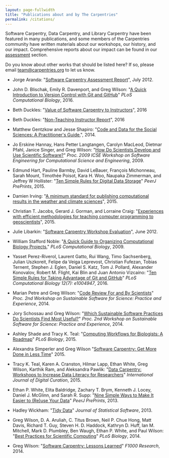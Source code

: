 ```yaml
---
layout: page-fullwidth
title: "Publications about and by The Carpentries"
permalink: /citations/
---
```


Software Carpentry, Data Carpentry, and Library Carpentry have been featured in many publications, and some members of the Carpentries community have written materials about our workshops, our history, and our impact. Comprehensive reports about our impact can be found in our <a href="{{site.url}}/assessment/">assessment</a> section. 

Do you know about other works that should be listed here? If so, please email <a href="mailto:team@carpentries.org">team@carpentries.org</a> to let us know.

<ul>

  <li>
    <p>
      Jorge Aranda: "<a href="https://software-carpentry.org/files/bib/aranda-assessment-2012-07.pdf">Software Carpentry Assessment Report</a>",
      July 2012.
    </p>
  </li>

  <li>
    <p>
      John D. Blischak, Emily R. Davenport, and Greg Wilson:
      "<a href="http://journals.plos.org/ploscompbiol/article?id=10.1371/journal.pcbi.1004668">A Quick Introduction to Version Control with Git and GitHub</a>"
      <em>PLoS Computational Biology</em>,
      2016.
    </p>
  </li>

  <li>
    <p>
      Beth Duckles:
      "<a href="https://software-carpentry.org/files/bib/duckles-instructor-engagement-2016.pdf">Value of Software Carpentry to Instructors</a>",
      2016
    </p>
  </li>

  <li>
    <p>
      Beth Duckles:
      "<a href="https://software-carpentry.org/files/bib/duckles-non-instructor-report-2016.pdf">Non-Teaching Instructor Report</a>",
      2016
    </p>
  </li>

  <li>
    <p>
      Matthew Gentzkow and Jesse Shapiro:
      "<a href="https://people.stanford.edu/gentzkow/sites/default/files/codeanddata.pdf">Code and Data for the Social Sciences: A Practitioner's Guide.</a>",
      2014.
    </p>
  </li>

  <li>
    <p>
      Jo Erskine Hannay, Hans Petter Langtangen, Carolyn MacLeod, Dietmar Pfahl, Janice Singer, and Greg Wilson:
      "<a href="https://software-carpentry.org/files/bib/secse-survey-2009.pdf">How Do Scientists Develop and Use Scientific Software?</a>"
      <cite><em>Proc. 2009 ICSE Workshop on Software Engineering for Computational Science and Engineering</em></cite>,
      2009.
    </p>
  </li>

  <li>
    <p>
      Edmund Hart, Pauline Barmby, David LeBauer, Fran&ccedil;ois Michonneau, Sarah Mount, Timoth&eacute;e Poisot, Kara H. Woo,
      Naupaka Zimmerman, and Jeffrey W Hollister:
      "<a href="https://peerj.com/preprints/1448/">Ten Simple Rules for Digital Data Storage</a>"
      <cite><em>PeerJ PrePrints</em></cite>,
      2015.
    </p>
  </li>

  <li>
    <p>
      Damien Irving:
      "<a href="http://journals.ametsoc.org/doi/abs/10.1175/BAMS-D-15-00010.1">A minimum standard for publishing computational results in the weather and climate sciences</a>",
      2015.
    </p>
  </li>

  <li>
    <p>
      Christian T. Jacobs, Gerard J. Gorman, and Lorraine Craig:
      "<a href="http://arxiv.org/abs/1505.05425">Experiences with efficient methodologies for teaching computer programming to geoscientists</a>",
      2015.
    </p>
  </li>

  <li>
    <p>
      Julie Libarkin:
      "<a href="https://software-carpentry.org/files/bib/libarkin-assessment-report-2012-06.pdf">Software Carpentry Workshop Evaluation</a>",
      June 2012.
    </p>
  </li>

  <li>
    <p>
      William Stafford Noble:
      "<a href="http://journals.plos.org/ploscompbiol/article?id=10.1371/journal.pcbi.1000424">A Quick Guide to Organizing Computational Biology Projects.</a>"
      <cite><em>PLoS Computational Biology</em></cite>,
      2009.
    </p>
  </li>

  <li>
    <p>
      Yasset Perez-Riverol, Laurent Gatto, Rui Wang, Timo Sachsenberg, Julian Uszkoreit, Felipe da Veiga Leprevost, 
      Christian Fufezan, Tobias Ternent, Stephen J. Eglen, Daniel S. Katz, Tom J. Pollard, Alexander Konovalov, 
      Robert M. Flight, Kai Blin and Juan Antonio Vizcaíno:
      "<a href="http://dx.doi.org/10.1371/journal.pcbi.1004947">Ten Simple Rules for Taking Advantage of Git and GitHub</a>"
      <cite><em>PLoS Computational Biology</em> 12(7): e1004947</cite>,
      2016.
    </p>
  </li>

  <li>
    <p>
      Marian Petre and Greg Wilson:
      "<a href="http://arxiv.org/abs/1407.5648">Code Review For and By Scientists</a>"
      <cite><em>Proc. 2nd Workshop on Sustainable Software for Science: Practice and Experience</em></cite>,
      2014.
    </p>
  </li>

  <li>
    <p>
      Jory Schossau and Greg Wilson:
      "<a href="http://arxiv.org/abs/1407.6220">Which Sustainable Software Practices Do Scientists Find Most Useful?</a>"
      <cite><em>Proc. 2nd Workshop on Sustainable Software for Science: Practice and Experience</em></cite>,
      2014.
    </p>
  </li>

  <li>
    <p>
      Ashley Shade and Tracy K. Teal:
      "<a href="http://www.ncbi.nlm.nih.gov/pmc/articles/PMC4658184/">Computing Workflows for Biologists: A Roadmap</a>"
      <cite><em>PLoS Biology</em></cite>,
      2015.
    </p>
  </li>

  <li>
    <p>
      Alexandra Simperler and Greg Wilson
      "<a href="http://arxiv.org/abs/1506.02575">Software Carpentry: Get More Done in Less Time</a>"
      2015.
    </p>
  </li>

  <li>
    <p>
      Tracy K. Teal, Karen A. Cranston, Hilmar Lapp, Ethan White, Greg Wilson, Karthik Ram, and Aleksandra Pawlik:
      "<a href="http://ijdc.net/index.php/ijdc/article/view/10.1.135">Data Carpentry: Workshops to Increase Data Literacy for Researchers</a>"
      <cite><em>International Journal of Digital Curation</em></cite>,
      2015.
    </p>
  </li>

  <li>
    <p>
      Ethan P. White, Elita Baldridge, Zachary T. Brym, Kenneth J. Locey, Daniel J. McGlinn, and Sarah R. Supp:
      "<a href="https://peerj.com/preprints/7/">Nine Simple Ways to Make It Easier to (Re)use Your Data</a>"
      <cite><em>PeerJ PrePrints</em></cite>,
      2013.
    </p>
  </li>

  <li>
    <p>
      Hadley Wickham:
      "<a href="http://www.jstatsoft.org/index.php/jss/article/view/v059i10/">Tidy Data</a>"
      <cite></em>Journal of Statistical Software</em></cite>,
      2013.
    </p>
  </li>

  <li>
    <p>
      Greg Wilson, D. A. Aruliah, C. Titus Brown, Neil P. Chue Hong, Matt Davis, Richard T. Guy, Steven H. D. Haddock, Kathryn D. Huff,
      Ian M. Mitchell, Mark D. Plumbley, Ben Waugh, Ethan P. White, and Paul Wilson:
      "<a href="http://journals.plos.org/plosbiology/article?id=10.1371/journal.pbio.1001745">Best Practices for Scientific Computing</a>"
      <cite><em>PLoS Biology</em></cite>,
      2014.
    </p>
  </li>

  <li>
    <p>
      Greg Wilson:
      "<a href="http://f1000research.com/articles/3-62/v2">Software Carpentry: Lessons Learned</a>"
      <cite><em>F1000 Research</em></cite>,
      2014.
    </p>
  </li>

</ul>
